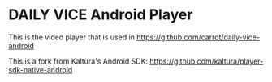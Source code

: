 # DAILY VICE Android Player

This is the video player that is used in https://github.com/carrot/daily-vice-android

This is a fork from Kaltura's Android SDK: https://github.com/kaltura/player-sdk-native-android
